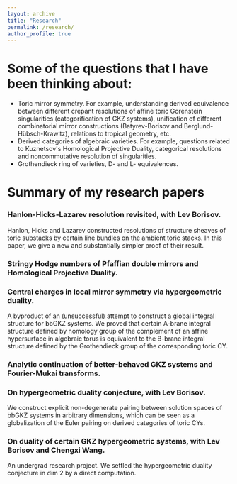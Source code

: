 ```yaml
---
layout: archive
title: "Research"
permalink: /research/
author_profile: true
---
```


# Some of the questions that I have been thinking about:
  - Toric mirror symmetry. For example, understanding derived equivalence between different crepant resolutions of affine toric Gorenstein singularities (categorification of GKZ systems), unification of different combinatorial mirror constructions (Batyrev-Borisov and Berglund-Hübsch-Krawitz), relations to tropical geometry, etc.
  - Derived categories of algebraic varieties. For example, questions related to Kuznetsov's Homological Projective Duality, categorical resolutions and noncommutative resolution of singularities.
  - Grothendieck ring of varieties, D- and L- equivalences.

# Summary of my research papers

### Hanlon-Hicks-Lazarev resolution revisited, with Lev Borisov.

Hanlon, Hicks and Lazarev constructed resolutions of structure sheaves of toric substacks by certain line bundles on the ambient toric stacks. In this paper, we give a new and substantially simpler proof of their result.

### Stringy Hodge numbers of Pfaffian double mirrors and Homological Projective Duality.

### Central charges in local mirror symmetry via hypergeometric duality.

A byproduct of an (unsuccessful) attempt to construct a global integral structure for bbGKZ systems. We proved that certain A-brane integral structure defined by homology group of the complement of an affine hypersurface in algebraic torus is equivalent to the B-brane integral structure defined by the Grothendieck group of the corresponding toric CY.

### Analytic continuation of better-behaved GKZ systems and Fourier-Mukai transforms.

### On hypergeometric duality conjecture, with Lev Borisov.
We construct explicit non-degenerate pairing between solution spaces of bbGKZ systems in arbitrary dimensions, which can be seen as a globalization of the Euler pairing on derived categories of toric CYs.


### On duality of certain GKZ hypergeometric systems, with Lev Borisov and Chengxi Wang.
An undergrad research project. We settled the hypergeometric duality conjecture in dim 2 by a direct computation.


